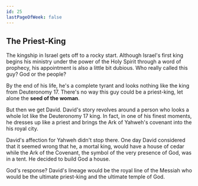 ```yaml
---
id: 25
lastPageOfWeek: false
---
```


## The Priest-King

The kingship in Israel gets off to a rocky start. Although Israel's first king begins his ministry under the power of the Holy Spirit through a word of prophecy, his appointment is also a little bit dubious. Who really called this guy? God or the people?

By the end of his life, he's a complete tyrant and looks nothing like the king from Deuteronomy 17. There's no way this guy could be a priest-king, let alone the **seed of the woman**.

But then we get David. David's story revolves around a person who looks a whole lot like the Deuteronomy 17 king. In fact, in one of his finest moments, he dresses up like a priest and brings the Ark of Yahweh's covenant into the his royal city.

David's affection for Yahweh didn't stop there. One day David considered that it seemed wrong that he, a mortal king, would have a house of cedar while the Ark of the Covenant, the symbol of the very presence of God, was in a tent. He decided to build God a house.

God's response? David's lineage would be the royal line of the Messiah who would be the ultimate priest-king and the ultimate temple of God.